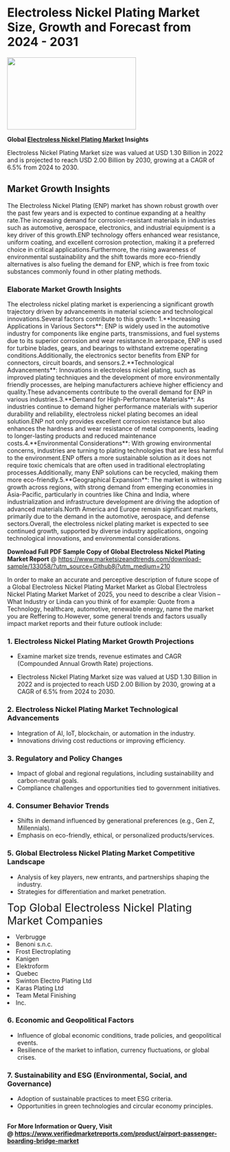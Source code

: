 <H1>Electroless Nickel Plating Market Size, Growth and Forecast from 2024 - 2031</H1><img class="aligncenter size-medium wp-image-584254" src="https://thirdeyenews.in/wp-content/uploads/2024/09/Global-Market-Research-300x168.jpeg" alt="" width="300" height="168" /><p><strong>Global&nbsp;<a href="https://www.marketsizeandtrends.com/download-sample/133058/?utm_source=Github8j?utm_medium=210">Electroless Nickel Plating Market</a> Insights</strong></p><p>Electroless Nickel Plating Market size was valued at USD 1.30 Billion in 2022 and is projected to reach USD 2.00 Billion by 2030, growing at a CAGR of 6.5% from 2024 to 2030.</p><p><h2>Market Growth Insights</h2> The Electroless Nickel Plating (ENP) market has shown robust growth over the past few years and is expected to continue expanding at a healthy rate.The increasing demand for corrosion-resistant materials in industries such as automotive, aerospace, electronics, and industrial equipment is a key driver of this growth.ENP technology offers enhanced wear resistance, uniform coating, and excellent corrosion protection, making it a preferred choice in critical applications.Furthermore, the rising awareness of environmental sustainability and the shift towards more eco-friendly alternatives is also fueling the demand for ENP, which is free from toxic substances commonly found in other plating methods. <h3>Elaborate Market Growth Insights</h3> The electroless nickel plating market is experiencing a significant growth trajectory driven by advancements in material science and technological innovations.Several factors contribute to this growth: 1.**Increasing Applications in Various Sectors**: ENP is widely used in the automotive industry for components like engine parts, transmissions, and fuel systems due to its superior corrosion and wear resistance.In aerospace, ENP is used for turbine blades, gears, and bearings to withstand extreme operating conditions.Additionally, the electronics sector benefits from ENP for connectors, circuit boards, and sensors.2.**Technological Advancements**: Innovations in electroless nickel plating, such as improved plating techniques and the development of more environmentally friendly processes, are helping manufacturers achieve higher efficiency and quality.These advancements contribute to the overall demand for ENP in various industries.3.**Demand for High-Performance Materials**: As industries continue to demand higher performance materials with superior durability and reliability, electroless nickel plating becomes an ideal solution.ENP not only provides excellent corrosion resistance but also enhances the hardness and wear resistance of metal components, leading to longer-lasting products and reduced maintenance costs.4.**Environmental Considerations**: With growing environmental concerns, industries are turning to plating technologies that are less harmful to the environment.ENP offers a more sustainable solution as it does not require toxic chemicals that are often used in traditional electroplating processes.Additionally, many ENP solutions can be recycled, making them more eco-friendly.5.**Geographical Expansion**: The market is witnessing growth across regions, with strong demand from emerging economies in Asia-Pacific, particularly in countries like China and India, where industrialization and infrastructure development are driving the adoption of advanced materials.North America and Europe remain significant markets, primarily due to the demand in the automotive, aerospace, and defense sectors.Overall, the electroless nickel plating market is expected to see continued growth, supported by diverse industry applications, ongoing technological innovations, and environmental considerations.</p><p><span class=""><strong>Download Full PDF Sample Copy of Global Electroless Nickel Plating Market Report</strong> @ <a href="https://www.marketsizeandtrends.com/download-sample/133058/?utm_source=Github8j?utm_medium=210" target="_blank">https://www.marketsizeandtrends.com/download-sample/133058/?utm_source=Github8j?utm_medium=210</a></span></p><p>In order to make an accurate and perceptive description of future scope of a Global&nbsp;Electroless Nickel Plating Market Market as Global&nbsp;Electroless Nickel Plating Market Market of 2025, you need to describe a clear Vision &ndash; What Industry or Linda can you think of for example: Quote from a Technology, healthcare, automotive, renewable energy, name the market you are Reffering to.However, some general trends and factors usually impact market reports and their future outlook include:</p><h3>1.&nbsp;<strong>Electroless Nickel Plating Market Growth Projections</strong></h3><ul><li>Examine market size trends, revenue estimates and CAGR (Compounded Annual Growth Rate) projections.</li><li><p>Electroless Nickel Plating Market size was valued at USD 1.30 Billion in 2022 and is projected to reach USD 2.00 Billion by 2030, growing at a CAGR of 6.5% from 2024 to 2030.</p></li></ul><h3>2.&nbsp;<strong>Electroless Nickel Plating Market Technological Advancements</strong></h3><ul><li>Integration of AI, IoT, blockchain, or automation in the industry.</li><li>Innovations driving cost reductions or improving efficiency.</li></ul><h3>3.&nbsp;<strong>Regulatory and Policy Changes</strong></h3><ul><li>Impact of global and regional regulations, including sustainability and carbon-neutral goals.</li><li>Compliance challenges and opportunities tied to government initiatives.</li></ul><h3>4.&nbsp;<strong>Consumer Behavior Trends</strong></h3><ul><li>Shifts in demand influenced by generational preferences (e.g., Gen Z, Millennials).</li><li>Emphasis on eco-friendly, ethical, or personalized products/services.</li></ul><h3>5.&nbsp;<strong>Global Electroless Nickel Plating Market Competitive Landscape</strong></h3><ul><li>Analysis of key players, new entrants, and partnerships shaping the industry.</li><li>Strategies for differentiation and market penetration.</li></ul><p data-pm-slice="1 1 []"><span style="color: inherit; font-family: inherit; font-size: 25px;">Top Global Electroless Nickel Plating Market Companies</span></p><div class="" data-test-id=""><p><li>Verbrugge</li><li> Benoni s.n.c.</li><li> Frost Electroplating</li><li> Kanigen</li><li> Elektroform</li><li> Quebec</li><li> Swinton Electro Plating Ltd</li><li> Karas Plating Ltd</li><li> Team Metal Finishing</li><li> Inc.</li></p></div><h3>6.&nbsp;<strong>Economic and Geopolitical Factors</strong></h3><ul><li>Influence of global economic conditions, trade policies, and geopolitical events.</li><li>Resilience of the market to inflation, currency fluctuations, or global crises.</li></ul><h3>7.&nbsp;<strong>Sustainability and ESG (Environmental, Social, and Governance)</strong></h3><ul><li>Adoption of sustainable practices to meet ESG criteria.</li><li>Opportunities in green technologies and circular economy principles.</li></ul><h2><strong style="font-size: 14px;">For More Information or Query, Visit @&nbsp;</strong><a style="background-color: #ffffff; font-size: 14px;" href="https://www.marketsizeandtrends.com/report/electroless-nickel-plating-market/" target="_blank">https://www.verifiedmarketreports.com/product/airport-passenger-boarding-bridge-market</a></h2>